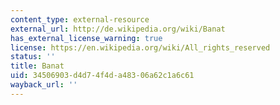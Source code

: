 ```yaml
---
content_type: external-resource
external_url: http://de.wikipedia.org/wiki/Banat
has_external_license_warning: true
license: https://en.wikipedia.org/wiki/All_rights_reserved
status: ''
title: Banat
uid: 34506903-d4d7-4f4d-a483-06a62c1a6c61
wayback_url: ''
---
```

